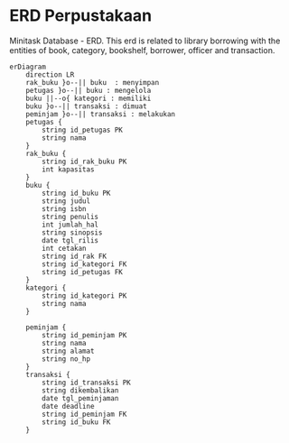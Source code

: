 # ERD Perpustakaan

Minitask Database - ERD. This erd is related to library borrowing with the entities of book, category, bookshelf, borrower, officer and transaction.

```mermaid
erDiagram
    direction LR
    rak_buku }o--|| buku  : menyimpan
    petugas }o--|| buku : mengelola
    buku ||--o{ kategori : memiliki
    buku }o--|| transaksi : dimuat
    peminjam }o--|| transaksi : melakukan
    petugas {
        string id_petugas PK
        string nama
    }
    rak_buku {
        string id_rak_buku PK
        int kapasitas
    }
    buku {
        string id_buku PK
        string judul
        string isbn
        string penulis
        int jumlah_hal
        string sinopsis
        date tgl_rilis
        int cetakan
        string id_rak FK
        string id_kategori FK
        string id_petugas FK
    }
    kategori {
        string id_kategori PK
        string nama
    }

    peminjam {
        string id_peminjam PK
        string nama
        string alamat
        string no_hp
    }
    transaksi {
        string id_transaksi PK
        string dikembalikan
        date tgl_peminjaman
        date deadline
        string id_peminjam FK
        string id_buku FK
    }

```
